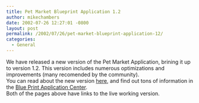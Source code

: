 ```yaml
---
title: Pet Market Blueprint Application 1.2
author: mikechambers
date: 2002-07-26 12:27:01 -0800
layout: post
permalink: /2002/07/26/pet-market-blueprint-application-12/
categories:
  - General
---
```



We have released a new version of the Pet Market Application, brining it up to version 1.2. This version includes numerous optimizations and improvements (many recomended by the community).  
You can read about the new version [here][1], and find out tons of information in the [Blue Print Application Center][2].  
Both of the pages above have links to the live working version.  
  
&nbsp;

 [1]: http://www.macromedia.com/desdev/mx/blueprint/articles/new_version_1_2.html
 [2]: http://www.macromedia.com/desdev/mx/blueprint/